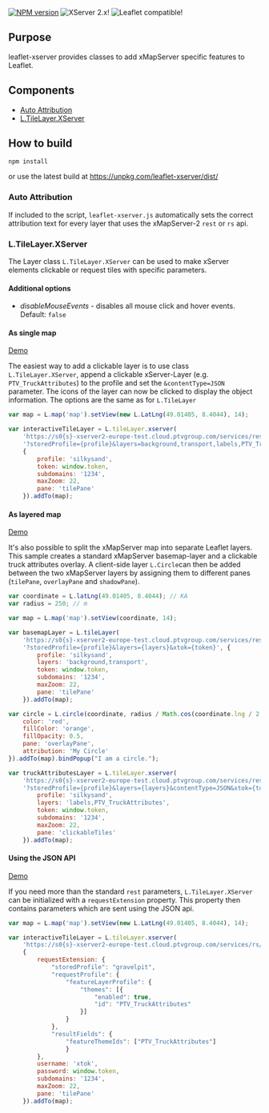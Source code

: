 [![NPM version](https://img.shields.io/npm/v/leaflet-xserver.svg)](https://www.npmjs.com/package/leaflet-xserver)
![XServer 2.x!](https://img.shields.io/badge/XServer-2.x-blue.svg?style=flat)
![Leaflet compatible!](https://img.shields.io/badge/Leaflet-1.x-blue.svg?style=flat)

## Purpose

leaflet-xserver provides classes to add xMapServer specific features to Leaflet.

## Components

* [Auto Attribution](#autoattribution)
* [L.TileLayer.XServer](#tilelayerxserver)

## How to build

```npm install``` 

or use the latest build at https://unpkg.com/leaflet-xserver/dist/

<a name="autoattribution"></a>
### Auto Attribution 

If included to the script, `leaflet-xserver.js` automatically sets the correct attribution text for every
layer that uses the xMapServer-2 `rest` or `rs` api.

<a name="tilelayerxserver"></a>
### L.TileLayer.XServer

The Layer class `L.TileLayer.XServer` can be used to make xServer elements clickable or request tiles with specific parameters.

#### Additional options

* *disableMouseEvents* - disables all mouse click and hover events. Default: ```false```

#### As single map
[Demo](https://ptv-logistics.github.io/xserverjs/boilerplate/Leaflet-Clickable.1.0.html)

The easiest way to add a clickable layer is to use class `L.TileLayer.XServer`, append a clickable xServer-Layer (e.g. `PTV_TruckAttributes`) to the profile and set the `&contentType=JSON` parameter. The icons of the layer can now be clicked to display the object information. The options are the same as for `L.TileLayer`

```javascript
var map = L.map('map').setView(new L.LatLng(49.01405, 8.4044), 14);

var interactiveTileLayer = L.tileLayer.xserver(
    'https://s0{s}-xserver2-europe-test.cloud.ptvgroup.com/services/rest/XMap/tile/{z}/{x}/{y}' +
    '?storedProfile={profile}&layers=background,transport,labels,PTV_TruckAttributes&contentType=JSON&xtok={token}',
    {
        profile: 'silkysand',
        token: window.token,
        subdomains: '1234',
        maxZoom: 22,
        pane: 'tilePane'
    }).addTo(map);
```

#### As layered map
[Demo](https://ptv-logistics.github.io/xserverjs/boilerplate/Leaflet-Clickable-Layered.1.0.html)

It's also possible to split the xMapServer map into separate Leaflet layers. This sample creates a standard xMapServer basemap-layer and a clickable truck attributes overlay. A client-side layer `L.Circle`can then be added between the two xMapServer layers by assigning them to different panes (`tilePane`, `overlayPane` and  `shadowPane`).

```javascript
var coordinate = L.latLng(49.01405, 8.4044); // KA
var radius = 250; // m

var map = L.map('map').setView(coordinate, 14);

var basemapLayer = L.tileLayer(
    'https://s0{s}-xserver2-europe-test.cloud.ptvgroup.com/services/rest/XMap/tile/{z}/{x}/{y}' +
    '?storedProfile={profile}&layers={layers}&xtok={token}', {
        profile: 'silkysand',
        layers: 'background,transport',
        token: window.token,
        subdomains: '1234',
        maxZoom: 22,
        pane: 'tilePane'
    }).addTo(map);

var circle = L.circle(coordinate, radius / Math.cos(coordinate.lng / 2 / Math.PI), {
    color: 'red',
    fillColor: 'orange',
    fillOpacity: 0.5,
    pane: 'overlayPane',
    attribution: 'My Circle'
}).addTo(map).bindPopup("I am a circle.");

var truckAttributesLayer = L.tileLayer.xserver(
    'https://s0{s}-xserver2-europe-test.cloud.ptvgroup.com/services/rest/XMap/tile/{z}/{x}/{y}' +
    '?storedProfile={profile}&layers={layers}&contentType=JSON&xtok={token}', {
        profile: 'silkysand',
        layers: 'labels,PTV_TruckAttributes',
        token: window.token,
        subdomains: '1234',
        maxZoom: 22,
        pane: 'clickableTiles'
    }).addTo(map);
```

#### Using the JSON API
[Demo](https://ptv-logistics.github.io/xserverjs/boilerplate/Leaflet-Clickable.1.0-rs.html)

If you need more than the standard `rest` parameters, `L.TileLayer.XServer` can be initialized with a `requestExtension` property. This property then contains parameters which are sent using the JSON api.

```javascript
var map = L.map('map').setView(new L.LatLng(49.01405, 8.4044), 14);

var interactiveTileLayer = L.tileLayer.xserver(
    'https://s0{s}-xserver2-europe-test.cloud.ptvgroup.com/services/rs/XMap/renderMap',
    {
        requestExtension: {
            "storedProfile": "gravelpit",
            "requestProfile": {
                "featureLayerProfile": {
                    "themes": [{
                        "enabled": true,
                        "id": "PTV_TruckAttributes"
                    }]
                }
            },
            "resultFields": {
                "featureThemeIds": ["PTV_TruckAttributes"]
                }
        },
        username: 'xtok',
        password: window.token,
        subdomains: '1234',
        maxZoom: 22,
        pane: 'tilePane'
    }).addTo(map);
```